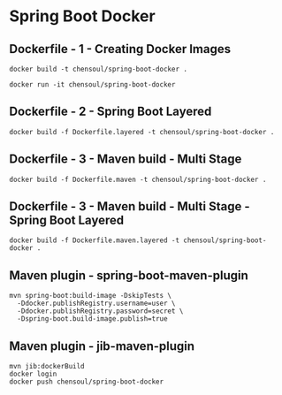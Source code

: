 # Spring Boot Docker

## Dockerfile - 1 - Creating Docker Images

```shell
docker build -t chensoul/spring-boot-docker .

docker run -it chensoul/spring-boot-docker
```

## Dockerfile - 2 - Spring Boot Layered

```shell
docker build -f Dockerfile.layered -t chensoul/spring-boot-docker .
```

## Dockerfile - 3 - Maven build - Multi Stage

```shell
docker build -f Dockerfile.maven -t chensoul/spring-boot-docker .
```

## Dockerfile - 3 - Maven build - Multi Stage - Spring Boot Layered

```shell
docker build -f Dockerfile.maven.layered -t chensoul/spring-boot-docker .
```

## Maven plugin - spring-boot-maven-plugin

```shell
mvn spring-boot:build-image -DskipTests \
  -Ddocker.publishRegistry.username=user \
  -Ddocker.publishRegistry.password=secret \
  -Dspring-boot.build-image.publish=true
```

## Maven plugin - jib-maven-plugin

```shell
mvn jib:dockerBuild
docker login
docker push chensoul/spring-boot-docker
```
